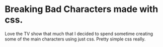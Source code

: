 # Breaking Bad Characters made with css.

Love the TV show that much that I decided to spend sometime creating some of the main characters using just css. Pretty simple css really.
